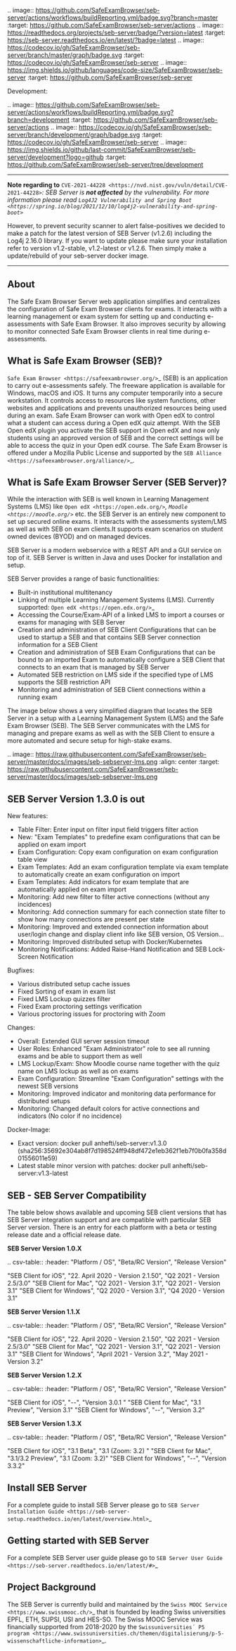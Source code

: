 .. image:: https://github.com/SafeExamBrowser/seb-server/actions/workflows/buildReporting.yml/badge.svg?branch=master
    :target: https://github.com/SafeExamBrowser/seb-server/actions
.. image:: https://readthedocs.org/projects/seb-server/badge/?version=latest
    :target: https://seb-server.readthedocs.io/en/latest/?badge=latest
.. image:: https://codecov.io/gh/SafeExamBrowser/seb-server/branch/master/graph/badge.svg
    :target: https://codecov.io/gh/SafeExamBrowser/seb-server
.. image:: https://img.shields.io/github/languages/code-size/SafeExamBrowser/seb-server
    :target: https://github.com/SafeExamBrowser/seb-server

Development:

.. image:: https://github.com/SafeExamBrowser/seb-server/actions/workflows/buildReporting.yml/badge.svg?branch=development
    :target: https://github.com/SafeExamBrowser/seb-server/actions
.. image:: https://codecov.io/gh/SafeExamBrowser/seb-server/branch/development/graph/badge.svg
    :target: https://codecov.io/gh/SafeExamBrowser/seb-server
.. image:: https://img.shields.io/github/last-commit/SafeExamBrowser/seb-server/development?logo=github
    :target: https://github.com/SafeExamBrowser/seb-server/tree/development


---------

**Note regarding to** `CVE-2021-44228 <https://nvd.nist.gov/vuln/detail/CVE-2021-44228>`_: SEB Server is **not affected** by the vulnerability. For more information please read `Log4J2 Vulnerability and Spring Boot <https://spring.io/blog/2021/12/10/log4j2-vulnerability-and-spring-boot>`_

However, to prevent security scanner to alert false-positives we decided to make a patch for the latest version of SEB Server (v1.2.6) including the Log4j 2.16.0 library. If you want to update please make sure your installation refer to version v1.2-stable, v1.2-latest or v1.2.6. Then simply make a update/rebuild of your seb-server docker image.

---------

About
-----
The Safe Exam Browser Server web application simplifies and centralizes the configuration of Safe Exam Browser clients for exams. It interacts with a learning management or exam system for setting up and conducting e-assessments with Safe Exam Browser. It also improves security by allowing to monitor connected Safe Exam Browser clients in real time during e-assessments. 

What is Safe Exam Browser (SEB)?
--------------------------------

`Safe Exam Browser <https://safeexambrowser.org/>`_ (SEB) is an application to carry out e-assessments safely. The freeware application is available for Windows, macOS and iOS. It turns any computer temporarily into a secure workstation. It controls access to resources like system functions, other websites and applications and prevents unauthorized resources being used during an exam. Safe Exam Browser can work with Open edX to control what a student can access during a Open edX quiz attempt. With the SEB Open edX plugin you activate the SEB support in Open edX and now only students using an approved version of SEB and the correct settings will be able to access the quiz in your Open edX course. The Safe Exam Browser is offered under a Mozilla Public License and supported by the `SEB Alliance <https://safeexambrowser.org/alliance/>`_.


What is Safe Exam Browser Server (SEB Server)?
----------------------------------------------

While the interaction with SEB is well known in Learning Management Systems (LMS) like `Open edX <https://open.edx.org/>`_, 
`Moodle <https://moodle.org/>`_ etc. the SEB Server is an entirely new component to set up secured online exams. 
It interacts with the assessments system/LMS as well as with SEB on exam clients.It supports exam scenarios on student owned devices (BYOD) 
and on managed devices.

SEB Server is a modern webservice with a REST API and a GUI service on top of it. SEB Server is written in Java and uses Docker for installation and setup.

SEB Server provides a range of basic functionalities:

- Built-in institutional multitenancy 
- Linking of multiple Learning Management Systems (LMS). Currently supported: `Open edX <https://open.edx.org/>`_
- Accessing the Course/Exam-API of a linked LMS to import a courses or exams for managing with SEB Server
- Creation and administration of SEB Client Configurations that can be used to startup a SEB and that contains SEB Server connection information for a SEB Client
- Creation and administration of SEB Exam Configurations that can be bound to an imported Exam to automatically configure a SEB Client that connects to an exam that is managed by SEB Server
- Automated SEB restriction on LMS side if the specified type of LMS supports the SEB restriction API
- Monitoring and administration of SEB Client connections within a running exam

The image below shows a very simplified diagram that locates the SEB Server in a setup with a Learning Management System (LMS) and the 
Safe Exam Browser (SEB). The SEB Server communicates with the LMS for managing and prepare exams as well as with the SEB Client to ensure 
a more automated and secure setup for high-stake exams.

.. image:: https://raw.githubusercontent.com/SafeExamBrowser/seb-server/master/docs/images/seb-sebserver-lms.png
    :align: center
    :target: https://raw.githubusercontent.com/SafeExamBrowser/seb-server/master/docs/images/seb-sebserver-lms.png
    

SEB Server Version 1.3.0 is out
-------------------------------

New features:

- Table Filter: Enter input on filter input field triggers filter action
- New: "Exam Templates" to predefine exam configurations that can be applied on exam import
- Exam Configuration: Copy exam configuration on exam configuration table view
- Exam Templates: Add an exam configuration template via exam template to automatically create an exam configuration on import
- Exam Templates: Add indicators for exam template that are automatically applied on exam import
- Monitoring: Add new filter to filter active connections (without any incidences)
- Monitoring: Add connection summary for each connection state filter to show how many connections are present per state
- Monitoring: Improved and extended connection information about user/login change and display client info like SEB version, OS Version...
- Monitoring: Improved distributed setup with Docker/Kubernetes
- Monitoring Notifications: Added Raise-Hand Notification and SEB Lock-Screen Notification


Bugfixes:

- Various distributed setup cache issues
- Fixed Sorting of exam in exam list
- Fixed LMS Lockup quizzes filter
- Fixed Exam proctoring settings verification
- Various proctoring issues for proctoring with Zoom


Changes:

- Overall: Extended GUI server session timeout
- User Roles: Enhanced "Exam Administrator" role to see all running exams and be able to support them as well
- LMS Lockup/Exam: Show Moodle course name together with the quiz name on LMS lockup as well as on exams
- Exam Configuration: Streamline "Exam Configuration" settings with the newest SEB versions
- Monitoring: Improved indicator and monitoring data performance for distributed setups
- Monitoring: Changed default colors for active connections and indicators (No color if no incidence)

Docker-Image:

- Exact version: docker pull anhefti/seb-server:v1.3.0 (sha256:35692e304ab8f7d198524ff948df472e1eb362f1eb7f0b0fa358d01556011e59)
- Latest stable minor version with patches: docker pull anhefti/seb-server:v1.3-latest



SEB - SEB Server Compatibility
------------------------------

The table below shows available and upcoming SEB client versions that has SEB Server integration support and are compatible with particular 
SEB Server version. There is an entry for each platform with a beta or testing release date and a official release date.

**SEB Server Version 1.0.X**

.. csv-table::
   :header: "Platform / OS", "Beta/RC Version", "Release Version"

   "SEB Client for iOS", "22. April 2020 - Version 2.1.50", "Q2 2021 - Version 2.5/3.0"
   "SEB Client for Mac", "Q2 2021 - Version 3.1", "Q2 2021 - Version 3.1"
   "SEB Client for Windows", "Q2 2020 - Version 3.1", "Q4 2020 - Version 3.1"
   
**SEB Server Version 1.1.X**

.. csv-table::
   :header: "Platform / OS", "Beta/RC Version", "Release Version"

   "SEB Client for iOS", "22. April 2020 - Version 2.1.50", "Q2 2021 - Version 2.5/3.0"
   "SEB Client for Mac", "Q2 2021 - Version 3.1", "Q2 2021 - Version 3.1"
   "SEB Client for Windows", "April 2021 - Version 3.2", "May 2021 - Version 3.2"
   
**SEB Server Version 1.2.X**

.. csv-table::
   :header: "Platform / OS", "Beta/RC Version", "Release Version"

   "SEB Client for iOS", "--", "Version 3.0.1 "
   "SEB Client for Mac", "3.1 Preview", "Version 3.1"
   "SEB Client for Windows", "--", "Version 3.2"
   
**SEB Server Version 1.3.X**

.. csv-table::
   :header: "Platform / OS", "Beta/RC Version", "Release Version"

   "SEB Client for iOS", "3.1 Beta", "3.1 (Zoom: 3.2) "
   "SEB Client for Mac", "3.1/3.2 Preview", "3.1 (Zoom: 3.2)"
   "SEB Client for Windows", "--", "Version 3.3.2"
   

Install SEB Server
------------------

For a complete guide to install SEB Server please go to `SEB Server Installation Guide <https://seb-server-setup.readthedocs.io/en/latest/overview.html>`_

Getting started with SEB Server
-------------------------------

For a complete SEB Server user guide please go to `SEB Server User Guide <https://seb-server.readthedocs.io/en/latest/#>`_

Project Background
------------------

The SEB Server is currently build and maintained by the `Swiss MOOC Service <https://www.swissmooc.ch/>`_ that is founded by leading Swiss universities EPFL, ETH, SUPSI, USI and HES-SO. The Swiss MOOC Service was financially supported from 2018-2020 by the `Swissuniversities´ P5 program <https://www.swissuniversities.ch/themen/digitalisierung/p-5-wissenschaftliche-information>`_.

